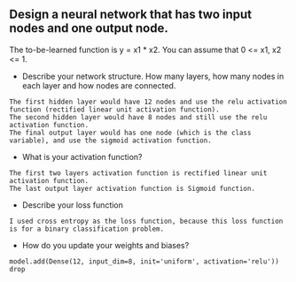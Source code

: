 ## Design a neural network that has two input nodes and one output node.

The to-be-learned function is y = x1 * x2. You can assume that 0 <= x1, x2 <= 1. 
-  Describe your network structure. How many layers, how many nodes in each layer and how nodes are connected.
```
The first hidden layer would have 12 nodes and use the relu activation function (rectified linear unit activation function).
The second hidden layer would have 8 nodes and still use the relu activation function.
The final output layer would has one node (which is the class variable), and use the sigmoid activation function.
```
-  What is your activation function? 
```
The first two layers activation function is rectified linear unit activation function. 
The last output layer activation function is Sigmoid function.
```
-  Describe your loss function 
```
I used cross entropy as the loss function, because this loss function is for a binary classification problem. 
```
-  How do you update your weights and biases? 
 ```
 model.add(Dense(12, input_dim=8, init='uniform', activation='relu'))
drop
 ```
